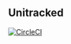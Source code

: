 ## Unitracked

[![CircleCI](https://circleci.com/gh/TrackerUNI/unitracker/tree/master.svg?style=svg)](https://circleci.com/gh/TrackerUNI/unitracker/tree/master)

